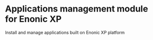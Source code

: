 # Applications management module for Enonic XP
Install and manage applications built on Enonic XP platform
